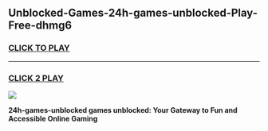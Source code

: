 
## Unblocked-Games-24h-games-unblocked-Play-Free-dhmg6
<h3>
<a href="https://premium76.site?title=24h-games-unblocked&ref=18A">CLICK TO PLAY</a></h3>
<hr>

<h3>
<a href="https://premium76.site?title=24h-games-unblocked&ref=18A">CLICK 2 PLAY</a>
  
</h3>

<a href="https://premium76.site?title=24h-games-unblocked&ref=18A"><img src="https://clearcache.store/games.png"></a>


**24h-games-unblocked games unblocked: Your Gateway to Fun and Accessible Online Gaming**
